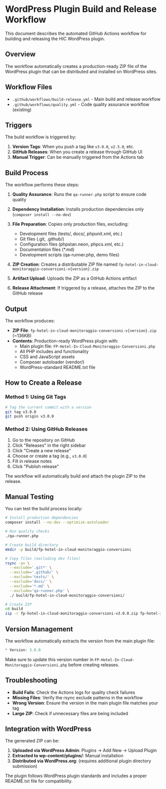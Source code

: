# WordPress Plugin Build and Release Workflow

This document describes the automated GitHub Actions workflow for building and releasing the HIC WordPress plugin.

## Overview

The workflow automatically creates a production-ready ZIP file of the WordPress plugin that can be distributed and installed on WordPress sites.

## Workflow Files

- `.github/workflows/build-release.yml` - Main build and release workflow
- `.github/workflows/quality.yml` - Code quality assurance workflow (existing)

## Triggers

The build workflow is triggered by:

1. **Version Tags**: When you push a tag like `v3.0.0`, `v2.5.0`, etc.
2. **GitHub Releases**: When you create a release through GitHub UI
3. **Manual Trigger**: Can be manually triggered from the Actions tab

## Build Process

The workflow performs these steps:

1. **Quality Assurance**: Runs the `qa-runner.php` script to ensure code quality
2. **Dependency Installation**: Installs production dependencies only (`composer install --no-dev`)
3. **File Preparation**: Copies only production files, excluding:
   - Development files (tests/, docs/, phpunit.xml, etc.)
   - Git files (.git, .github/)
   - Configuration files (phpstan.neon, phpcs.xml, etc.)
   - Documentation files (*.md)
   - Development scripts (qa-runner.php, demo files)

4. **ZIP Creation**: Creates a distributable ZIP file named `fp-hotel-in-cloud-monitoraggio-conversioni-v{version}.zip`
5. **Artifact Upload**: Uploads the ZIP as a GitHub Actions artifact
6. **Release Attachment**: If triggered by a release, attaches the ZIP to the GitHub release

## Output

The workflow produces:

- **ZIP File**: `fp-hotel-in-cloud-monitoraggio-conversioni-v{version}.zip` (~136KB)
- **Contents**: Production-ready WordPress plugin with:
  - Main plugin file: `FP-Hotel-In-Cloud-Monitoraggio-Conversioni.php`
  - All PHP includes and functionality
  - CSS and JavaScript assets
  - Composer autoloader (vendor/)
  - WordPress-standard README.txt file

## How to Create a Release

### Method 1: Using Git Tags

```bash
# Tag the current commit with a version
git tag v3.0.0
git push origin v3.0.0
```

### Method 2: Using GitHub Releases

1. Go to the repository on GitHub
2. Click "Releases" in the right sidebar
3. Click "Create a new release"
4. Choose or create a tag (e.g., `v3.0.0`)
5. Fill in release notes
6. Click "Publish release"

The workflow will automatically build and attach the plugin ZIP to the release.

## Manual Testing

You can test the build process locally:

```bash
# Install production dependencies
composer install --no-dev --optimize-autoloader

# Run quality checks
./qa-runner.php

# Create build directory
mkdir -p build/fp-hotel-in-cloud-monitoraggio-conversioni

# Copy files (excluding dev files)
rsync -av \
  --exclude='.git*' \
  --exclude='.github/' \
  --exclude='tests/' \
  --exclude='docs/' \
  --exclude='*.md' \
  --exclude='qa-runner.php' \
  ./ build/fp-hotel-in-cloud-monitoraggio-conversioni/

# Create ZIP
cd build
zip -r fp-hotel-in-cloud-monitoraggio-conversioni-v3.0.0.zip fp-hotel-in-cloud-monitoraggio-conversioni
```

## Version Management

The workflow automatically extracts the version from the main plugin file:

```php
* Version: 3.0.0
```

Make sure to update this version number in `FP-Hotel-In-Cloud-Monitoraggio-Conversioni.php` before creating releases.

## Troubleshooting

- **Build Fails**: Check the Actions logs for quality check failures
- **Missing Files**: Verify the rsync exclude patterns in the workflow
- **Wrong Version**: Ensure the version in the main plugin file matches your tag
- **Large ZIP**: Check if unnecessary files are being included

## Integration with WordPress

The generated ZIP can be:

1. **Uploaded via WordPress Admin**: Plugins → Add New → Upload Plugin
2. **Extracted to wp-content/plugins/**: Manual installation
3. **Distributed via WordPress.org**: (requires additional plugin directory submission)

The plugin follows WordPress plugin standards and includes a proper README.txt file for compatibility.